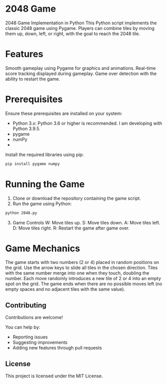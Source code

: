 # 2048 Game
2048 Game Implementation in Python
This Python script implements the classic 2048 game using Pygame. Players can combine tiles by moving them up, down, left, or right, with the goal to reach the 2048 tile.

# Features
Smooth gameplay using Pygame for graphics and animations.
Real-time score tracking displayed during gameplay.
Game over detection with the ability to restart the game.

# Prerequisites
Ensure these prerequisites are installed on your system:

- Python 3.x: Python 3.6 or higher is recommended. I am developing with Python 3.9.5.
- pygame
- numPy
- 
Install the required libraries using pip:

```bash
pip install pygame numpy
```

# Running the Game
1. Clone or download the repository containing the game script.
2. Run the game using Python:
```bash
python 2048.py
```
3. Game Controls
  W: Move tiles up.
  S: Move tiles down.
  A: Move tiles left.
  D: Move tiles right.
  R: Restart the game after game over.

# Game Mechanics
The game starts with two numbers (2 or 4) placed in random positions on the grid.
Use the arrow keys to slide all tiles in the chosen direction.
Tiles with the same number merge into one when they touch, doubling the number.
Each move randomly introduces a new tile of 2 or 4 into an empty spot on the grid.
The game ends when there are no possible moves left (no empty spaces and no adjacent tiles with the same value).

## Contributing
Contributions are welcome!

You can help by:

- Reporting issues
- Suggesting improvements
- Adding new features through pull requests

## License
This project is licensed under the MIT License.
